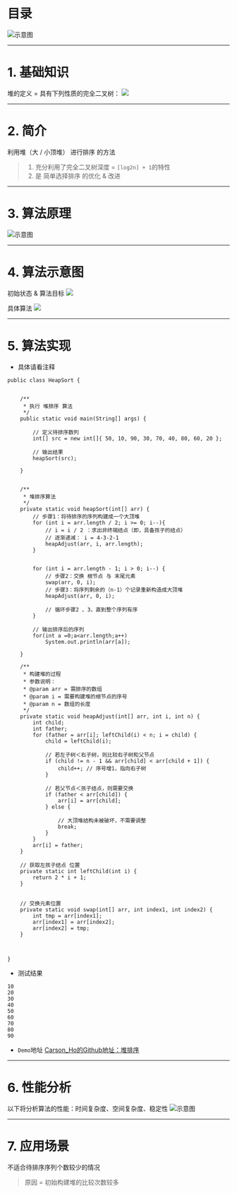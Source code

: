 
# 目录
![示意图](http://upload-images.jianshu.io/upload_images/944365-398d345211a3c57e.png?imageMogr2/auto-orient/strip%7CimageView2/2/w/1240)

***


# 1. 基础知识
堆的定义 = 具有下列性质的完全二叉树：
![](https://upload-images.jianshu.io/upload_images/944365-f553de2e45a4639c.png?imageMogr2/auto-orient/strip%7CimageView2/2/w/1240)

***
# 2. 简介
利用堆（大 / 小顶堆） 进行排序 的方法
>1. 充分利用了完全二叉树深度 = `[log2n] + 1`的特性
>2. 是 简单选择排序 的优化 & 改进

***

# 3. 算法原理

![示意图](http://upload-images.jianshu.io/upload_images/944365-950a9f830c40ee2b.png?imageMogr2/auto-orient/strip%7CimageView2/2/w/1240)


***

# 4. 算法示意图

初始状态 & 算法目标
![](https://upload-images.jianshu.io/upload_images/944365-82586b112f38b22b.png?imageMogr2/auto-orient/strip%7CimageView2/2/w/1240)

具体算法
![](https://upload-images.jianshu.io/upload_images/944365-9c09644e207e0f0b.png?imageMogr2/auto-orient/strip%7CimageView2/2/w/1240)



***

# 5. 算法实现
- 具体请看注释

```
public class HeapSort {


    /**
     * 执行 堆排序 算法
     */
    public static void main(String[] args) {

        // 定义待排序数列
        int[] src = new int[]{ 50, 10, 90, 30, 70, 40, 80, 60, 20 };

        // 输出结果
        heapSort(src);

    }
    

    /**
     * 堆排序算法
     */
    private static void heapSort(int[] arr) {
        // 步骤1：将待排序的序列构建成一个大顶堆
        for (int i = arr.length / 2; i >= 0; i--){
            // i = i / 2 ：求出非终端结点（即，具备孩子的结点）
            // 逐渐递减： i = 4-3-2-1
            heapAdjust(arr, i, arr.length);
        }

        
        for (int i = arr.length - 1; i > 0; i--) {
            // 步骤2：交换 根节点 与 末尾元素
            swap(arr, 0, i);
            // 步骤3：将序列剩余的（n-1）个记录重新构造成大顶堆
            heapAdjust(arr, 0, i);
            
            // 循环步骤2 、3，直到整个序列有序
        }

        // 输出排序后的序列
        for(int a =0;a<arr.length;a++)
            System.out.println(arr[a]);

    }

    /**
     * 构建堆的过程
     * 参数说明：
     * @param arr = 需排序的数组
     * @param i = 需要构建堆的根节点的序号
     * @param n = 数组的长度
     */
    private static void heapAdjust(int[] arr, int i, int n) {
        int child;
        int father;
        for (father = arr[i]; leftChild(i) < n; i = child) {
            child = leftChild(i);

            // 若左子树＜右子树，则比较右子树和父节点
            if (child != n - 1 && arr[child] < arr[child + 1]) {
                child++; // 序号增1，指向右子树
            }

            // 若父节点＜孩子结点，则需要交换
            if (father < arr[child]) {
                arr[i] = arr[child];
            } else {

                // 大顶堆结构未被破坏，不需要调整
                break;
            }
        }
        arr[i] = father;
    }

    // 获取左孩子结点 位置
    private static int leftChild(int i) {
        return 2 * i + 1;
    }


    // 交换元素位置
    private static void swap(int[] arr, int index1, int index2) {
        int tmp = arr[index1];
        arr[index1] = arr[index2];
        arr[index2] = tmp;
    }



}
```
- 测试结果

```
10
20
30
40
50
60
70
80
90
```

- `Demo`地址
[Carson_Ho的Github地址：堆排序](https://github.com/Carson-Ho/AlgorithmLearning)

***
# 6. 性能分析
以下将分析算法的性能：时间复杂度、空间复杂度、稳定性
![示意图](https://upload-images.jianshu.io/upload_images/944365-62d882d66a6a2342.png?imageMogr2/auto-orient/strip%7CimageView2/2/w/1240)




***
# 7.  应用场景
不适合待排序序列个数较少的情况
>原因 = 初始构建堆的比较次数较多
